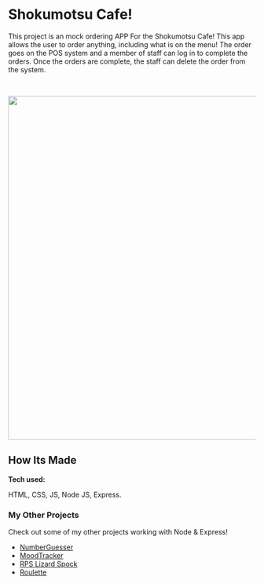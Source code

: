 # Shokumotsu Cafe!

This project is an mock ordering APP For the Shokumotsu Cafe! This app allows the user to order anything, including what is on the menu! The order goes on the POS system and a member of staff can log in to complete the orders. Once the orders are complete, the staff can delete the order from the system. 

&emsp;

<img src="https://github.com/DashlinS/ShokumotsuCafe/blob/main/public/gif/baristademo.gif" width="700">

<!-- &emsp;&emsp;&emsp;&emsp;&emsp;&emsp;&emsp;&emsp;&emsp;&emsp;&emsp;&emsp;&emsp;&emsp;&emsp;[Click Here to go to the website!]() -->

## How Its Made 

**Tech used:** 

HTML, CSS, JS, Node JS, Express.

### My Other Projects 

Check out some of my other projects working with Node & Express!

* [NumberGuesser](https://github.com/DashlinS/NumberGuesser)
* [MoodTracker](https://github.com/DashlinS/moodtracker)
* [RPS Lizard Spock](https://github.com/DashlinS/RPSLizardSpock)
* [Roulette](https://github.com/DashlinS/Roulette)
